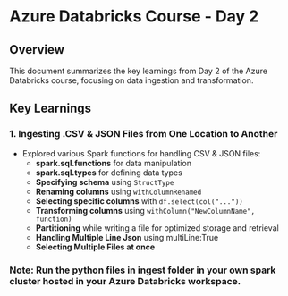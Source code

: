 # Azure Databricks Course - Day 2

## Overview
This document summarizes the key learnings from Day 2 of the Azure Databricks course, focusing on data ingestion and transformation.

## Key Learnings

### 1. Ingesting .CSV & JSON Files from One Location to Another
- Explored various Spark functions for handling CSV & JSON files:
  - **spark.sql.functions** for data manipulation
  - **spark.sql.types** for defining data types
  - **Specifying schema** using `StructType`
  - **Renaming columns** using `withColumnRenamed`
  - **Selecting specific columns** with `df.select(col("..."))`
  - **Transforming columns** using `withColumn("NewColumnName", function)`
  - **Partitioning** while writing a file for optimized storage and retrieval
  - **Handling Multiple Line Json** using multiLine:True
  - **Selecting Multiple Files at once**

### Note: Run the python files in ingest folder in your own spark cluster hosted in your Azure Databricks workspace.
  